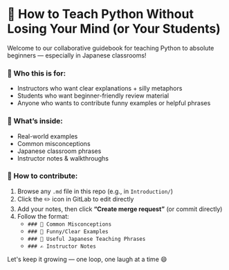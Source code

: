 # 📘 How to Teach Python Without Losing Your Mind (or Your Students)

Welcome to our collaborative guidebook for teaching Python to absolute beginners — especially in Japanese classrooms!

### 👥 Who this is for:
- Instructors who want clear explanations + silly metaphors
- Students who want beginner-friendly review material
- Anyone who wants to contribute funny examples or helpful phrases

### 📂 What’s inside:
- Real-world examples
- Common misconceptions
- Japanese classroom phrases
- Instructor notes & walkthroughs

### 💬 How to contribute:
1. Browse any `.md` file in this repo (e.g., in `Introduction/`)
2. Click the ✏️ icon in GitLab to edit directly
3. Add your notes, then click **“Create merge request”** (or commit directly)
4. Follow the format:
   - `### 🧠 Common Misconceptions`
   - `### 🧪 Funny/Clear Examples`
   - `### 📣 Useful Japanese Teaching Phrases`
   - `### ✍️ Instructor Notes`

Let's keep it growing — one loop, one laugh at a time 😄
